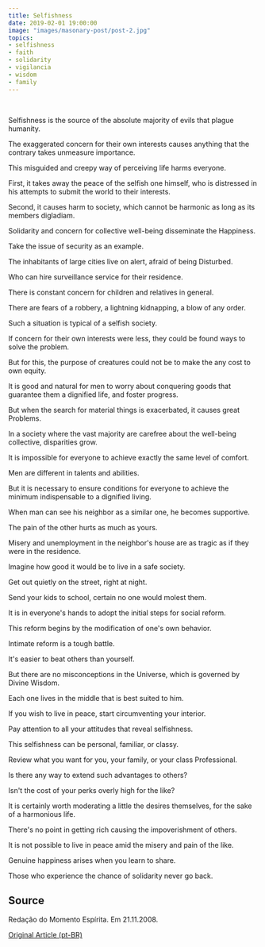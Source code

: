```yaml
---
title: Selfishness
date: 2019-02-01 19:00:00
image: "images/masonary-post/post-2.jpg"
topics: 
- selfishness
- faith
- solidarity
- vigilancia
- wisdom
- family
---
```

 

Selfishness is the source of the absolute majority of evils that plague humanity.

The exaggerated concern for their own interests causes anything
that the contrary takes unmeasure importance.

This misguided and creepy way of perceiving life harms everyone.

First, it takes away the peace of the selfish one himself, who is distressed in his attempts to
submit the world to their interests.

Second, it causes harm to society, which cannot be harmonic as long as its
members digladiam.

Solidarity and concern for collective well-being disseminate the
Happiness.

Take the issue of security as an example.

The inhabitants of large cities live on alert, afraid of being
Disturbed.

Who can hire surveillance service for their residence.

There is constant concern for children and relatives in general.

There are fears of a robbery, a lightning kidnapping, a blow of any order.

Such a situation is typical of a selfish society.

If concern for their own interests were less, they could be
found ways to solve the problem.

But for this, the purpose of creatures could not be to make the
any cost to own equity.

It is good and natural for men to worry about conquering goods that guarantee them
a dignified life, and foster progress.

But when the search for material things is exacerbated, it causes great
Problems.

In a society where the vast majority are carefree about the well-being
collective, disparities grow.

It is impossible for everyone to achieve exactly the same level of comfort.

Men are different in talents and abilities.

But it is necessary to ensure conditions for everyone to achieve the minimum
indispensable to a dignified living.

When man can see his neighbor as a similar one, he becomes supportive.

The pain of the other hurts as much as yours.

Misery and unemployment in the neighbor's house are as tragic as if they were in the
residence.

Imagine how good it would be to live in a safe society.

Get out quietly on the street, right at night.

Send your kids to school, certain no one would molest them.

It is in everyone's hands to adopt the initial steps for social reform.

This reform begins by the modification of one's own behavior.

Intimate reform is a tough battle.

It's easier to beat others than yourself.

But there are no misconceptions in the Universe, which is governed by Divine Wisdom.

Each one lives in the middle that is best suited to him.

If you wish to live in peace, start circumventing your interior.

Pay attention to all your attitudes that reveal selfishness.

This selfishness can be personal, familiar, or classy.

Review what you want for you, your family, or your class
Professional.

Is there any way to extend such advantages to others?

Isn't the cost of your perks overly high for the like?

It is certainly worth moderating a little the desires themselves, for the sake of a
harmonious life.

There's no point in getting rich causing the impoverishment of others.

It is not possible to live in peace amid the misery and pain of the like.

Genuine happiness arises when you learn to share.

Those who experience the chance of solidarity never go back.

## Source
Redação do Momento Espírita.
Em 21.11.2008.



[Original Article (pt-BR)](http://www.momento.com.br/pt/ler_texto.php?id=1368)
